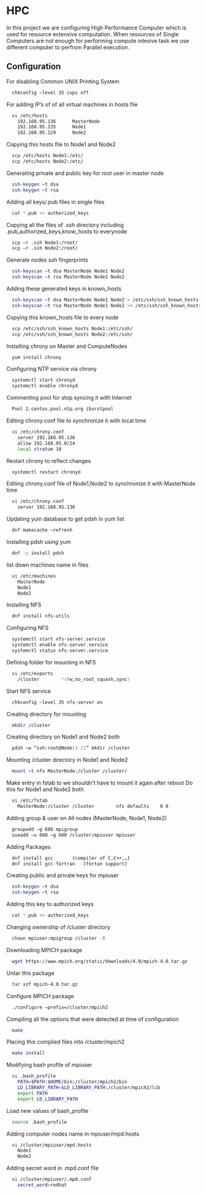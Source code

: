 
# HPC

In this project we are configuring High Performance
Computer which is used for resource extensive 
computation. When resources of Single Computers are 
not enough for performing compute intesive task we use
different computer to perfrom Parallel execution.



## Configuration

For disabling Common UNIX Printing System

```bash
  chkconfig –level 35 cups off
```

For adding IP’s of of all virtual machines in hosts file
```bash
  vi /etc/hosts
    192.168.95.136		MasterNode
    192.168.95.135		Node1
    192.168.95.129		Node2
```
Copying this hosts file to Node1 and Node2
```bash
  scp /etc/hosts Node1:/etc/
  scp /etc/hosts Node2:/etc/
```
Generating private and public key for root user in master node
```bash
  ssh-keygen –t dsa
  ssh-keygen –t rsa
```
Adding all keys/.pub files in single files
```bash
  cat *.pub >> authorized_keys
```
Copying all the files of .ssh directory including .pub,authorized_keys,know_hosts to everynode
```bash
  scp –r .ssh Node1:/root/
  scp –r .ssh Node2:/root/
```
Generate nodes ssh fingerprints
```bash
  ssh-keyscan –t dsa MasterNode Node1 Node2
  ssh-keyscan –t rsa MasterNode Node1 Node2
```
Adding these generated keys in known_hosts
```bash
  ssh-keyscan –t dsa MasterNode Node1 Node2 > /etc/ssh/ssh_known_hosts
  ssh-keyscan –t rsa MasterNode Node1 Node2 >> /etc/ssh/ssh_known_hosts
```
Copying this known_hosts file to every node
```bash
  scp /etc/ssh/ssh_known_hosts Node1:/etc/ssh/
  scp /etc/ssh/ssh_known_hosts Node2:/etc/ssh/
```
Installing chrony on Master and ComputeNodes
```bash
  yum install chrony
```
Configuring NTP service via chrony
```bash
  systemctl start chronyd
  systemctl enable chronyd
```
Commenting pool for stop syncing it with Internet 
```bash
  Pool 2.centos.pool.ntp.org iburstpool
```
Editing chrony.conf file to synchronize it with local time
```bash
  vi /etc/chrony.conf
    server 192.168.95.136
    allow 192.168.95.0/24
    local stratum 10
```
Restart chrony to reflect changes
```bash
  systemctl restart chronyd
```
Editing chrony.conf file of Node1,Node2 to synchronize it with MasterNode time
```bash
  vi /etc/chrony.conf
    server 192.168.95.136
```
Updating yum database to get pdsh in yum list
```bash
  dnf makecache –refresh
```
Installing pdsh using yum
```bash
  dnf -y install pdsh
```
list down machines name in files
```bash
  vi /etc/machines
    MasterNode
    Node1
    Node2
```
Installing NFS
```bash
  dnf install nfs-utils
```
Configuring NFS
```bash
  systemctl start nfs-server.service
  systemctl enable nfs-server.service
  systemctl status nfs-server.service
```
Defining folder for mounting in NFS
```bash
  vi /etc/exports
    /cluster		*(rw,no_root_squash,sync)
```
Start NFS service
```bash
  chkconfig –level 35 nfs-server on
```
Creating directory for mounting
```bash
  mkdir /cluster
```
Creating directory on Node1 and Node2 both
```bash
  pdsh –w “ssh:root@Node[1-2]” mkdir /cluster
```
Mounting /cluster directory in Node1 and Node2
```bash
  mount –t nfs MasterNode:/cluster /cluster/
```
Make entry in fstab to we shouldn’t have to mount it again after reboot
Do this for Node1 and Node2 both
```bash
  vi /etc/fstab
    MasterNode:/cluster	/cluster		nfs	defaults	0 0
```
Adding group & user on All nodes (MasterNode, Node1, Node2)
```bash
  groupadd –g 600 mpigroup
  useadd –u 600 –g 600 /cluster/mpiuser mpiuser
```
Adding Packages
```bash
  dnf install gcc		(compiler of C,C++,…)
  dnf install gcc-fortran	(fortan support)
``` 
Creating public and private keys for mpiuser
```bash
  ssh-keygen –t dsa
  ssh-keygen –t rsa
```
Adding this key to authorized keys
```bash
  cat *.pub >> authorized_keys
```
Changing ownership of /cluster directory
```bash
  chown mpiuser:mpigroup /cluster -R
```
Downloading MPICH package
```bash
  wget https://www.mpich.org/static/downloads/4.0/mpich-4.0.tar.gz
```
Untar this package
```bash
  tar xzf mpich-4.0.tar.gz
```
Configure MPICH package
```bash
  ./configure –prefix=/cluster/mpich2
```
Compiling all the options that were detected at time of configuration
```bash
  make
```
Placing this complied files into /cluster/mpich2
```bash
  make install
```
Modifying bash profile of mpiuser
```bash
  vi .bash_profile
    PATH=$PATH:$HOME/bin:/cluster/mpich2/bin
    LD_LIBRARY_PATH=$LD_LIBRARY_PATH:/cluster/mpich2/lib
    export PATH
    export LD_LIBRARY_PATH
```
Load new values of bash_profile
```bash
  source .bash_profile
```
Adding computer nodes name in mpiuser/mpd.hosts
```bash
  vi /cluster/mpiuser/mpd.hosts
    Node1
    Node2
```
Adding secret word in .mpd.conf file
```bash
  vi /cluster/mpiuser/.mpd.conf
    secret_word=redhat
```